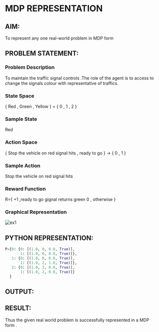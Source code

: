 # MDP REPRESENTATION

## AIM:
To represent any one real-world problem in MDP form

## PROBLEM STATEMENT:

### Problem Description
To maintain the traffic signal controls .The role of the agent is to access to change the signals colour with representative of traffics.
### State Space
{ Red , Green , Yellow } = { 0 , 1 , 2 }


### Sample State
Red
### Action Space
{ Stop the vehicle on red signal hits , ready to go } -> { 0 , 1 }

### Sample Action
Stop the vehicle on red signal hits

### Reward Function
R={ +1 ,ready to go gignal returns green 0 , otherwise }

### Graphical Representation
![ex1](https://github.com/ganesha360/mdp-representation/assets/120884552/5f6442e4-87c0-441e-b9e9-b0b04974399d)


## PYTHON REPRESENTATION:
```python
P={0: {0: [(1.0, 0, 0.0, True)],
       1: [(1.0, 0, 0.0, True)]},
   1: {0: [(1.0, 0, 0.0, True)],
       1: [(1.0, 2, 1.0, True)]},
   2: {0: [(1.0, 2, 0.0, True)],
       1: [(1.0, 2, 0.0, True)]}
  }
```

## OUTPUT:



## RESULT:
Thus the given real world problem is successfully represented in a MDP form .

